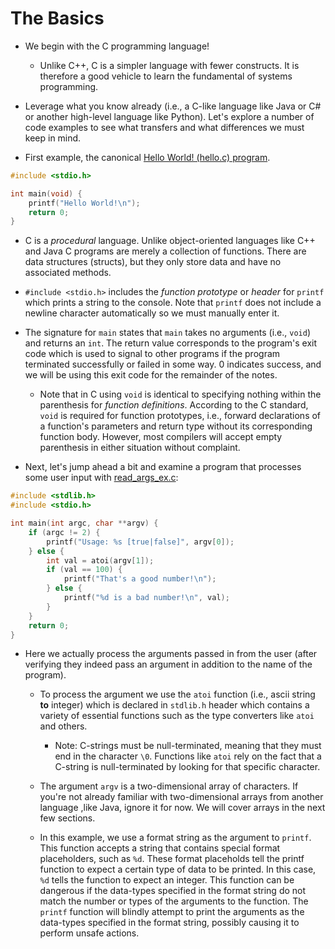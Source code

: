 The Basics
==========

* We begin with the C programming language!
  + Unlike C++, C is a simpler language with fewer constructs. It is therefore
    a good vehicle to learn the fundamental of systems programming.

* Leverage what you know already (i.e., a C-like language like Java or C# or
  another high-level language like Python).  Let's explore a number of code
  examples to see what transfers and what differences we must keep in mind.

* First example, the canonical [Hello World! (hello.c) program](hello.c).

``` c
#include <stdio.h>

int main(void) {
    printf("Hello World!\n");
    return 0;
}
```

* C is a *procedural* language.  Unlike object-oriented languages like C++ and
  Java C programs are merely a collection of functions.  There are data structures
  (structs), but they only store data and have no associated methods.

* `#include <stdio.h>` includes the *function prototype* or *header* for
  `printf` which prints a string to the console.  Note that `printf` does not
  include a newline character automatically so we must manually enter it.

* The signature for `main` states that `main` takes no arguments (i.e.,
  `void`) and returns an `int`.  The return value corresponds to the program's
  exit code which is used to signal to other programs if the program terminated
  successfully or failed in some way.  0 indicates success, and we will be using
  this exit code for the remainder of the notes.

  + Note that in C using `void` is identical to specifying nothing within
    the parenthesis for *function definitions*.  According to the C
    standard, `void` is required for function prototypes, i.e., forward
    declarations of a function's parameters and return type without its
    corresponding function body.  However, most compilers will accept empty
    parenthesis in either situation without complaint.

* Next, let's jump ahead a bit and examine a program that processes some user 
  input with [read_args_ex.c](read_args_ex.c):

``` c
#include <stdlib.h>
#include <stdio.h>

int main(int argc, char **argv) {
    if (argc != 2) {
        printf("Usage: %s [true|false]", argv[0]);
    } else {
        int val = atoi(argv[1]);
        if (val == 100) {
            printf("That's a good number!\n");
        } else {
            printf("%d is a bad number!\n", val);
        }
    }
    return 0;
}
```

* Here we actually process the arguments passed in from the user (after
  verifying they indeed pass an argument in addition to the name of the
  program).

  * To process the argument we use the `atoi` function (i.e., ascii string
    **to** integer) which is declared in ```stdlib.h``` header which
    contains a variety of essential functions such as the type converters like
    `atoi` and others.

    * Note: C-strings must be null-terminated, meaning that they must end in 
      the character `\0`.  Functions like `atoi` rely on the fact that a 
      C-string is null-terminated by looking for that specific character.

  * The argument `argv` is a two-dimensional array of characters.  If you're 
    not already familiar with two-dimensional arrays from another language
    ,like Java, ignore it for now.  We will cover arrays in the next few
    sections.

  * In this example, we use a format string as the argument to `printf`.
    This function accepts a string that contains special format placeholders, 
    such as `%d`.  These format placeholds tell the printf function to 
    expect a certain type of data to be printed.  In this case, `%d` tells 
    the function to expect an integer.  This function can be dangerous 
    if the data-types specified in the format string do not match 
    the number or types of the arguments to the function.  The `printf`
    function will blindly attempt to print the arguments as the data-types
    specified in the format string, possibly causing it to perform unsafe
    actions.